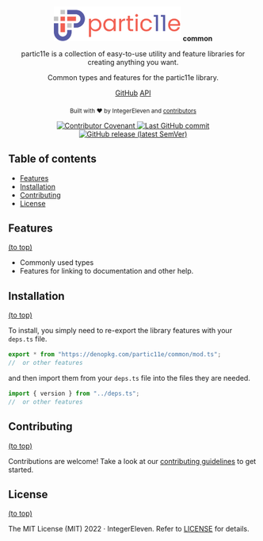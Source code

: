 <p align="center">
  <img alt="partic11e logo" height="70" src="./banner.png" />
  <strong>common</strong>
</p>

<p align="center">
  partic11e is a collection of easy-to-use utility and feature libraries for creating anything you want.
</p>

<p align="center">
  Common types and features for the partic11e library.
</p>

<p align="center">
    <a href="https://github.com/partic11e/common">GitHub</a>
    <a href="/#/common/api/">API</a>
</p>

<p align="center">
  <sub>Built with ❤ by IntegerEleven and <a href="https://github.com/partic11e/common/graphs/contributors">contributors</a></sub>
</p>

<p align="center">
  <!-- Badges -->
  <a href="CODE_OF_CONDUCT.md">
    <img alt="Contributor Covenant" src="https://img.shields.io/badge/Contributor%20Covenant-2.1-4baaaa.svg?style=flat-square" />
  </a>
  <a href="https://github.com/partic11e/common/commits/main">
    <img alt="Last GitHub commit" src="https://img.shields.io/github/last-commit/partic11e/common.svg?style=flat-square" />
  </a>
  <a href="https://github.com/partic11e/common/releases">
    <img alt="GitHub release (latest SemVer)" src="https://img.shields.io/github/v/release/partic11e/common?style=flat-square" />
  </a>
</p>

<!-- TOC -->

## Table of contents

- [Features](#features)
- [Installation](#installation)
- [Contributing](#contributing)
- [License](#license)

## Features

[(to top)](#table-of-contents)

- Commonly used types
- Features for linking to documentation and other help.

## Installation

[(to top)](#table-of-contents)

To install, you simply need to re-export the library features with your
`deps.ts` file.

```ts
export * from "https://denopkg.com/partic11e/common/mod.ts";
//  or other features
```

and then import them from your `deps.ts` file into the files they are needed.

```ts
import { version } from "../deps.ts";
//  or other features
```

## Contributing

[(to top)](#table-of-contents)

Contributions are welcome! Take a look at our [contributing guidelines](CONTRIBUTING.md) to get
started.

## License

[(to top)](#table-of-contents)

The MIT License (MIT) 2022 &middot; IntegerEleven. Refer to
[LICENSE](./LICENSE) for details.
